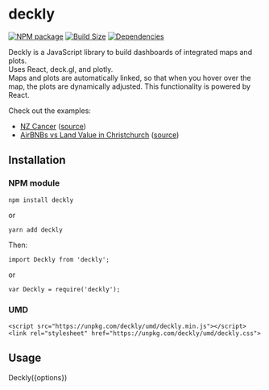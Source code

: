 # deckly

[![NPM package][npm-img]][npm-url]
[![Build Size][build-size-img]][build-size-url]
[![Dependencies][dependencies-img]][dependencies-url]

Deckly is a JavaScript library to build dashboards of integrated maps and plots.  
Uses React, deck.gl, and plotly.  
Maps and plots are automatically linked, so that when you hover over the map, the plots are dynamically adjusted. This functionality is powered by React.  

Check out the examples:

* [NZ Cancer](https://uoa-eresearch.github.io/deckly/examples/cancer) ([source](https://github.com/UoA-eResearch/deckly/blob/main/examples/cancer.html))
* [AirBNBs vs Land Value in Christchurch](https://uoa-eresearch.github.io/airbnb/) ([source](https://github.com/UoA-eResearch/airbnb/blob/main/index.html))

## Installation

### NPM module
```
npm install deckly
```
or
```
yarn add deckly
```
Then:
```
import Deckly from 'deckly';
```
or
```
var Deckly = require('deckly');
```

### UMD
```
<script src="https://unpkg.com/deckly/umd/deckly.min.js"></script>
<link rel="stylesheet" href="https://unpkg.com/deckly/umd/deckly.css">
```

## Usage
Deckly({options})


[npm-img]: https://img.shields.io/npm/v/deckly.svg
[npm-url]: https://npmjs.org/package/deckly
[build-size-img]: https://img.shields.io/bundlephobia/minzip/deckly.svg
[build-size-url]: https://bundlephobia.com/result?p=deckly
[dependencies-img]: https://img.shields.io/david/uoa-eresearch/deckly.svg
[dependencies-url]: https://david-dm.org/uoa-eresearch/deckly